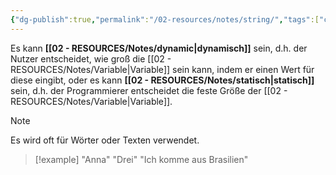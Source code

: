 ```yaml
---
{"dg-publish":true,"permalink":"/02-resources/notes/string/","tags":["code","speicher"],"noteIcon":"","updated":"2024-08-25T23:25:35.000+02:00"}
---
```


Es kann **[[02 - RESOURCES/Notes/dynamic\|dynamisch]]** sein, d.h. der Nutzer entscheidet, wie groß die [[02 - RESOURCES/Notes/Variable\|Variable]] sein kann, indem er einen Wert für diese eingibt, oder es kann **[[02 - RESOURCES/Notes/statisch\|statisch]]** sein, d.h. der Programmierer entscheidet die feste Größe der [[02 - RESOURCES/Notes/Variable\|Variable]].

>[!note] 
>Es wird oft für Wörter oder Texten verwendet.


>[!example] 
>"Anna"
>"Drei"
>"Ich komme aus Brasilien"


